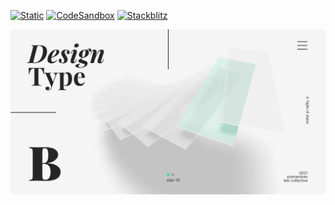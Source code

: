 [![Static](https://img.shields.io/badge/demo-%23646CFF.svg?logo=html5&logoColor=white)](https://pmndrs.github.io/examples/raycast-cycling)
[![CodeSandbox](https://img.shields.io/badge/codesandbox-040404?logo=codesandbox&logoColor=DBDBDB)](https://codesandbox.io/s/github/pmndrs/examples/tree/main/apps/raycast-cycling)
[![Stackblitz](https://img.shields.io/badge/stackblitz-fff?logo=Stackblitz&logoColor=1389FD)](https://stackblitz.com/github/pmndrs/examples/tree/main/apps/raycast-cycling)

![](thumbnail.png)

